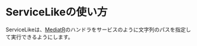 # ServiceLikeの使い方

ServiceLikeは、[MediatR]のハンドラをサービスのように文字列のパスを指定して実行できるようにします。


[MediatR]:https://github.com/jbogard/MediatR